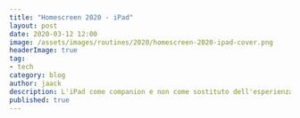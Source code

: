 ```yaml
---
title: "Homescreen 2020 - iPad"
layout: post
date: 2020-03-12 12:00
image: /assets/images/routines/2020/homescreen-2020-ipad-cover.png
headerImage: true
tag:
- tech
category: blog
author: jaack
description: L'iPad come companion e non come sostituto dell'esperienza desktop
published: true
---
```

